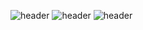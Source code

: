 
![header](https://capsule-render.vercel.app/api?type=waving&color=auto&height=300&section=header&text=CSBC%20render&fontSize=90)
![header](https://capsule-render.vercel.app/api?type=waving)
![header](https://capsule-render.vercel.app/api?text=Hello%World!&fontAlign=70)
